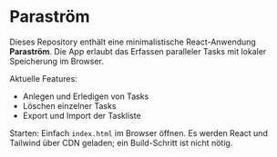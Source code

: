 # Paraström


Dieses Repository enthält eine minimalistische React-Anwendung **Paraström**. Die App erlaubt das Erfassen paralleler Tasks mit lokaler Speicherung im Browser.

Aktuelle Features:
- Anlegen und Erledigen von Tasks
- Löschen einzelner Tasks
- Export und Import der Taskliste

Starten:
Einfach `index.html` im Browser öffnen. Es werden React und Tailwind über CDN geladen; ein Build-Schritt ist nicht nötig.

